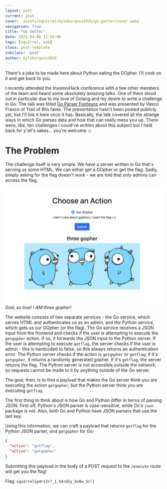 ```yaml
---
layout: post
current: post
cover:  assets/squ1rrel/kyleburgess2025/go-getter/cover.webp
navigation: True
title: "Go Getter"
date: 2025-04-06 11:59:00
tags: [squ1rrel, web]
class: post-template
subclass: 'post'
author: kyleburgess2025
---
```


There's a joke to be made here about Python eating the GOpher. I'll cook on it and get back to you.

I recently attended the InsomniHack conference with a few other members of the team and heard some absolutely amazing talks. One of them stood out in particular due to my love of Golang and my desire to write a challenge in Go. The talk was titled [Go Parser Footguns](https://insomnihack.ch/talks/go-parser-footguns/) and was presented by Vasco Franco of Trail of Bits fame. The presentation hasn't been posted publicly yet, but I'll link it here once it has. Basically, the talk covered all the strange ways in which Go parses data and how that can really mess you up. There were, like, ten challenges I could've written about this subject but I held back for y'all's sakes... you're welcome ☺️

# The Problem

The challenge itself is very simple. We have a server written in Go that's serving us some HTML. We can either get a GOpher or get the flag. Sadly, simply asking for the flag doesn't work - we are told that only admins can access the flag. 

![image of home page](/assets/squ1rrel/kyleburgess2025/go-getter/gopher.png)
*God, so true! I AM three gopher!*

The website consists of two separate services - the Go service, which serves HTML and authenticates us as an admin, and the Python service, which gets us our GOpher (or the flag). The Go service receives a JSON input from the frontend and checks if the user is attempting to execute the `getgopher` action. If so, it forwards the JSON input to the Python server. If the user is attempting to execute `getflag`, the server checks if the user is admin - this is hardcoded to false, so this always returns an authentication error. The Python server checks if the action is `getgopher` or `getflag`; if it's `getgopher`, it returns a randomly generated gopher. If it's `getflag`, the server returns the flag. The Python server is not accessible outside the network, so requests cannot be made to it by anything outside of the Go server.

The goal, then, is to find a payload that makes the Go server think you are executing the action `getgopher`, but the Python server think you are executing `getflag`. 

The first thing to think about is how Go and Python differ in terms of parsing JSON. First off, Python's JSON parser is case-sensitive, while Go's `json` package is not. Also, both Go and Python have JSON parsers that use the last key. 

Using this information, we can craft a payload that returns `getflag` for the Python JSON parser, and `getgopher` for Go:

```json
{
  "action": "getflag",
  "aCtion": "getgopher"
}
```

Submitting this payload in the body of a POST request to the `/execute` route will get you the flag!

Flag: `squ1rrel{p4rs3r?_1_h4rd1y_kn0w_3r!}`
